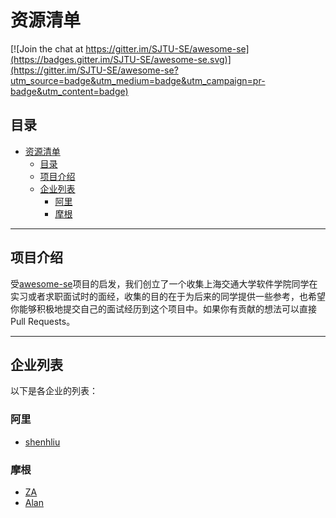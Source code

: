 # 资源清单

[![Join the chat at https://gitter.im/SJTU-SE/awesome-se](https://badges.gitter.im/SJTU-SE/awesome-se.svg)](https://gitter.im/SJTU-SE/awesome-se?utm_source=badge&utm_medium=badge&utm_campaign=pr-badge&utm_content=badge)

## 目录

* [资源清单](#资源清单)
  * [目录](#目录)
  * [项目介绍](#项目介绍)
  * [企业列表](#课程列表)
    * [阿里](#阿里)
    * [摩根](#摩根)

___

## 项目介绍

受[awesome-se](https://github.com/SJTU-SE/awesome-se)项目的启发，我们创立了一个收集上海交通大学软件学院同学在实习或者求职面试时的面经，收集的目的在于为后来的同学提供一些参考，也希望你能够积极地提交自己的面试经历到这个项目中。如果你有贡献的想法可以直接 Pull Requests。

___

## 企业列表

以下是各企业的列表：

### 阿里

- [shenhliu](https://github.com/shenhliu/interview/blob/main/%E9%98%BF%E9%87%8C/3.31%E9%98%BF%E9%87%8C%E4%B8%89%E9%9D%A2.md)

### 摩根

- [ZA](https://github.com/Ao-zhang/Interview/blob/master/morgan)
- [Alan](https://github.com/AlanHN/Interview-Logs/blob/main/Morgan.md)
